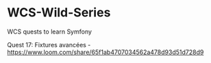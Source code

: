 # WCS-Wild-Series
WCS quests to learn Symfony

Quest 17: Fixtures avancées - https://www.loom.com/share/65f1ab4707034562a478d93d51d728d9
